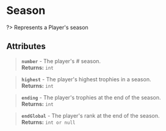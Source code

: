 # Season

?> Represents a Player's season

## Attributes

> **`number`** - The player's # season.    
**Returns:** `int`

> **`highest`** - The player's highest trophies in a season.    
**Returns:** `int`

> **`ending`** - The player's trophies at the end of the season.    
**Returns:** `int`

> **`endGlobal`** - The player's rank at the end of the season.    
**Returns:** `int or null`

